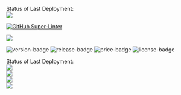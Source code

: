 Status of Last Deployment:<br>
<img src="https://github.com/litsovyu/chtoto/workflows/CI/badge.svg?branch=main"><br>

[![GitHub Super-Linter](https://github.com/nitra/cf-security/workflows/npm-publish/badge.svg)](https://github.com/marketplace/actions/super-linter)

<img src="https://github.com/litsovyu/chtoto/workflows/CI/badge.svg"><br>


![version-badge](https://img.shields.io/badge/version-0.14.0-orange.svg) ![release-badge](https://img.shields.io/badge/release-0.12.5-brightgreen.svg) ![price-badge](https://img.shields.io/badge/price-free-red.svg) ![license-badge](https://img.shields.io/badge/license-MIT-blue.svg)

Status of Last Deployment:<br>
<img src="https://github.com/abinbevefes/atlas-pro/workflows/atlas-firebase-hosting/badge.svg"><br>
<img src="https://github.com/abinbevefes/atlas-pro/workflows/mobile-android/badge.svg"><br>
<img src="https://github.com/abinbevefes/atlas-pro/workflows/mobile-ios/badge.svg"><br>
<img src="https://github.com/abinbevefes/atlas-pro/workflows/mobile-liveupdate/badge.svg"><br>
